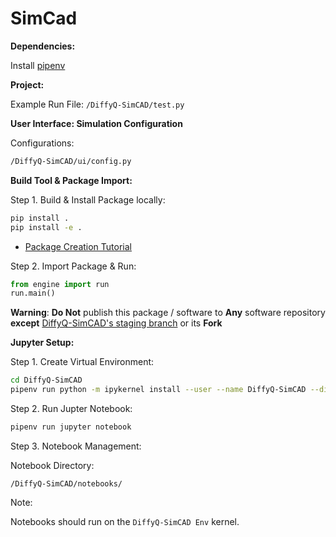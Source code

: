 # SimCad

**Dependencies:**

Install [pipenv](https://pypi.org/project/pipenv/)

**Project:**

Example Run File:
`/DiffyQ-SimCAD/test.py`

**User Interface: Simulation Configuration**

Configurations:
```bash
/DiffyQ-SimCAD/ui/config.py
```

**Build Tool & Package Import:**

Step 1. Build & Install Package locally: 
```bash
pip install .
pip install -e .
```
* [Package Creation Tutorial](https://python-packaging.readthedocs.io/en/latest/minimal.html)

Step 2. Import Package & Run:
```python
from engine import run
run.main()
```

**Warning**:
**Do Not** publish this package / software to **Any** software repository **except** [DiffyQ-SimCAD's staging branch](https://github.com/BlockScience/DiffyQ-SimCAD/tree/staging) or its **Fork** 

**Jupyter Setup:**

Step 1. Create Virtual Environment:
```bash
cd DiffyQ-SimCAD
pipenv run python -m ipykernel install --user --name DiffyQ-SimCAD --display-name "DiffyQ-SimCAD Env"
```
Step 2. Run Jupter Notebook:
```bash
pipenv run jupyter notebook
```
Step 3. Notebook Management:

Notebook Directory:

`/DiffyQ-SimCAD/notebooks/`

Note:

Notebooks should run on the `DiffyQ-SimCAD Env` kernel.






